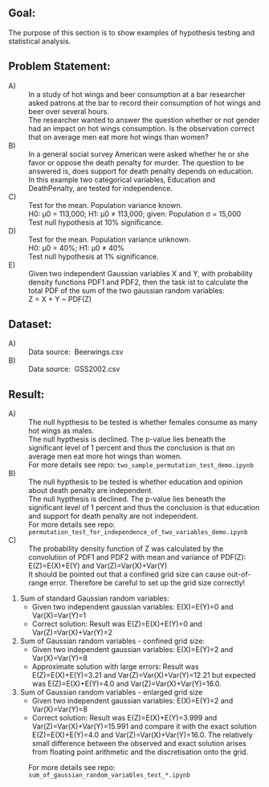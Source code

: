 Goal:
-----
The purpose of this section is to show examples of hypothesis testing and statistical analysis.

Problem Statement:
------------------
<dl>
    <dt>A)</dt>
    <dd>
In a study of hot wings and beer consumption at a bar researcher asked patrons at the bar to record their consumption of hot wings and beer over several hours.
	</dd>
    <dd>
The researcher wanted to answer the question whether or not gender had an impact on hot wings consumption. Is the observation correct that on average men eat more hot wings than women?
	</dd>
    <dt>B)</dt>
    <dd>
In a general social survey American were asked whether he or she favor or oppose the death penalty for murder. The question to be answered is, does support for death penalty depends on education. 	
	</dd>
    <dd>
In this example two categorical variables, Education and DeathPenalty, are tested for independence.
	</dd>
    <dt>C)</dt>
    <dd>
Test for the mean. Population variance known. 
	</dd>
    <dd>
H0: µ0 = 113,000; H1: µ0 ≠ 113,000; given: Population σ = 15,000
	</dd>
    <dd>
Test null hypothesis at 10% significance.
	</dd>
     <dt>D)</dt>
    <dd>
 Test for the mean. Population variance unknown.
	</dd>
    <dd>
H0: µ0 = 40%; H1: µ0 ≠ 40%
	</dd>
    <dd>
Test null hypothesis at 1% significance.
	</dd>
   <dt>E)</dt>
    <dd>
Given two independent Gaussian variables X and Y, with probability density functions PDF1 and PDF2, 
then the task ist to calculate the total PDF of the sum of the two gaussian random variables: 
	</dd>
    <dd>
Z = X + Y ~ PDF(Z)	
	</dd>
</dl>

Dataset:
--------
<dl>
    <dt>A)</dt>
    <dd>
Data source: &nbsp;Beerwings.csv	
	</dd>	
    <dt>B)</dt>
    <dd>
Data source: &nbsp;GSS2002.csv	
	</dd>	
</dl>

Result:
-------
<dl>
    <dt>A)</dt>
    <dd>
The null hypthesis to be tested is whether females consume as many hot wings as males.
	</dd>
    <dd>
The null hypthesis is declined.	
The p-value lies beneath the significant level of 1 percent and thus the conclusion is that on average men eat more hot wings than women.
	</dd>
    <dd>
For more details see repo: <code>two_sample_permutation_test_demo.ipynb</code>
	</dd>
    <dt>B)</dt>
    <dd>
The null hypthesis to be tested is whether education and opinion about death penalty are independent.	
	</dd>
    <dd>
The null hypthesis is declined.
The p-value lies beneath the significant level of 1 percent and thus the conclusion is that education and support for death penalty are not independent.	
	</dd>
    <dd>
For more details see repo: <code>permutation_test_for_independence_of_two_variables_demo.ipynb</code>
	</dd>
    <dt>C)</dt>
    <dd>
The probability density function of Z was calculated by the convolution of PDF1 and PDF2 with mean and variance of PDF(Z): 
	</dd>
    <dd>
E(Z)=E(X)+E(Y) and Var(Z)=Var(X)+Var(Y)
	</dd>
	<dd>
It should be pointed out that a confined grid size can cause out-of-range error. Therefore be careful to set up the grid size correctly!
	</dd>
</dl>

1. Sum of standard Gaussian random variables: 
	- Given two independent gaussian variables: E(X)=E(Y)=0 and Var(X)=Var(Y)=1
	- Correct solution: Result was E(Z)=E(X)+E(Y)=0 and Var(Z)=Var(X)+Var(Y)=2
2. Sum of Gaussian random variables - confined grid size:
	- Given two independent gaussian variables: E(X)=E(Y)=2 and Var(X)=Var(Y)=8
	- Approximate solution with large errors: Result was E(Z)=E(X)+E(Y)=3.21 and Var(Z)=Var(X)+Var(Y)=12.21 but expected was E(Z)=E(X)+E(Y)=4.0 and Var(Z)=Var(X)+Var(Y)=16.0.
3. Sum of Gaussian random variables - enlarged grid size
	- Given two independent gaussian variables: E(X)=E(Y)=2 and Var(X)=Var(Y)=8
	- Correct solution: Result was E(Z)=E(X)+E(Y)=3.999 and Var(Z)=Var(X)+Var(Y)=15.991 and compare it with the exact solution E(Z)=E(X)+E(Y)=4.0 and Var(Z)=Var(X)+Var(Y)=16.0.
	The relatively small difference between the observed and exact solution arises from floating point arithmetic and the discretisation onto the grid.
<dl>
    <dd>
For more details see repo: <code>sum_of_gaussian_random_variables_test_*.ipynb</code>
	</dd>
</dl>
